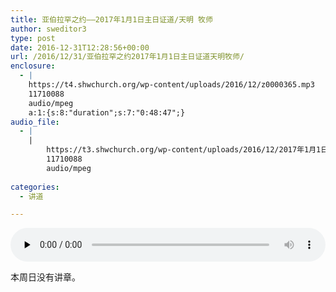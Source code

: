 ```yaml
---
title: 亚伯拉罕之约——2017年1月1日主日证道/天明 牧师
author: sweditor3
type: post
date: 2016-12-31T12:28:56+00:00
url: /2016/12/31/亚伯拉罕之约2017年1月1日主日证道天明牧师/
enclosure:
  - |
    https://t4.shwchurch.org/wp-content/uploads/2016/12/z0000365.mp3
    11710088
    audio/mpeg
    a:1:{s:8:"duration";s:7:"0:48:47";}
audio_file:
  - |
    |
        https://t3.shwchurch.org/wp-content/uploads/2016/12/2017年1月1日讲道录音.mp3
        11710088
        audio/mpeg
        
categories:
  - 讲道

---
```

<audio class="wp-audio-shortcode" id="audio-14792-790" preload="none" style="width: 100%;" controls="controls"><source type="audio/mpeg" src="http://t5.shwchurch.org/wp-content/uploads/2016/12/z0000365.mp3?_=790" /><http://t5.shwchurch.org/wp-content/uploads/2016/12/z0000365.mp3></audio> 

本周日没有讲章。